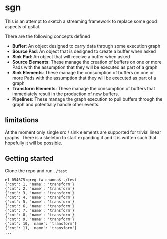 # sgn

This is an attempt to sketch a streaming framework to replace some good aspects of gstlal.

There are the following concepts defined

- **Buffer**: An object designed to carry data through some execution graph
- **Source Pad**: An object that is designed to create a buffer when asked
- **Sink Pad**: An object that will receive a buffer when asked
- **Source Elements**: These manage the creation of buffers on one or more Pads with the assumption that they will be executed as part of a graph
- **Sink Elements**: These manage the consumption of buffers on one or more Pads with the assumption that they will be executed as part of a graph
- **Transform Elements**: These manage the consumption of buffers that immediately result in the production of new buffers.
- **Pipelines**: These manage the graph execution to pull buffers through the graph and potentially handle other events.

## limitations

At the moment only single src / sink elements are supported for trivial linear graphs.  There is a skeleton to start expanding it and it is written such that hopefully it will be possible.

## Getting started

Clone the repo and run ```./test```

```
e1-054675:greg-fw channa$ ./test 
{'cnt': 1, 'name': 'transform'}
{'cnt': 2, 'name': 'transform'}
{'cnt': 3, 'name': 'transform'}
{'cnt': 4, 'name': 'transform'}
{'cnt': 5, 'name': 'transform'}
{'cnt': 6, 'name': 'transform'}
{'cnt': 7, 'name': 'transform'}
{'cnt': 8, 'name': 'transform'}
{'cnt': 9, 'name': 'transform'}
{'cnt': 10, 'name': 'transform'}
{'cnt': 11, 'name': 'transform'}
...
```

